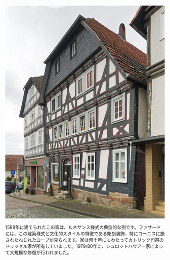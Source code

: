 ![Haus Drissel](./images/06634005/p19.jpg)

1588年に建てられたこの家は、ルネサンス様式の典型的な例です。ファサードには、この建築様式と文化的スタイルの特徴である彫刻装飾、特にコーニスに施されたねじれたロープが見られます。家は何十年にもわたってカトリック司祭のドリッセル家が所有していました。1979/80年に、シュロットハウアー家によって大規模な修復が行われました。